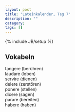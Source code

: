 ```yaml
---
layout: post
title: "Lateinkalender, Tag 7"
description: ""
category: 
tags: []
---
```

{% include JB/setup %}

## Vokabeln

tangere (berühren)  
laudare (loben)  
servire (dienen)  
delere (zerstören)  
ponere (stellen)  
dicere (sagen)  
parare (bereiten)  
habere (haben)  
